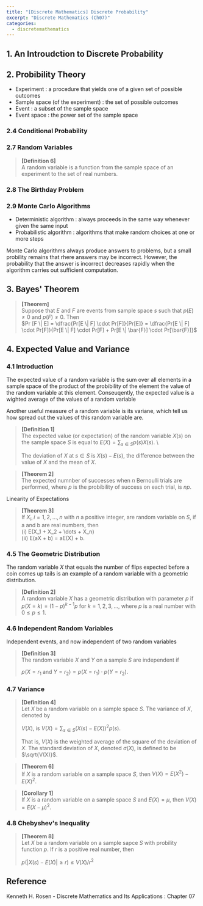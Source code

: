 ```yaml
---
title: "[Discrete Mathematics] Discrete Probability"
excerpt: "Discrete Mathematics (Ch07)"
categories:
  - discretemathematics
---
```

## 1. An Introudction to Discrete Probability

## 2. Probibility Theory

- Experiment : a procedure that yields one of a given set of possible outcomes
- Sample space (of the experiment) : the set of possible outcomes
- Event : a subset of the sample space
- Event space : the power set of the sample space

### 2.4 Conditional Probability

### 2.7 Random Variables

>**[Definition 6]** \
>A random variable is a function from the sample space of an experiment to the set of real numbers.

### 2.8 The Birthday Problem

### 2.9 Monte Carlo Algorithms

- Deterministic algorithm : always proceeds in the same way whenever given the same input
- Probabilistic algorithm : algorithms that make random choices at one or more steps

Monte Carlo algorithms always produce answers to problems, but a small probility remains that rhere answers may be incorrect. However, the probability that the answer is incorrect decreases rapidly when the algorithm carries out sufficient computation.

## 3. Bayes' Theorem

>**[Theorem]** \
>Suppose that $E$ and $F$ are events from sample space $s$ such that $p(E) \neq 0$ and $p(F) \neq 0$. Then \
>$Pr [F \| E] = \dfrac{Pr[E \| F] \cdot Pr[F]}{Pr[E]} = \dfrac{Pr[E \| F] \cdot Pr[F]}{Pr[E \| F] \cdot Pr[F] + Pr[E \| \bar{F}] \cdot Pr[\bar{F}]}$

## 4. Expected Value and Variance

### 4.1 Introduction

The expected value of a random variable is the sum over all elements in a sample space of the product of the probibility of the element the value of the random variable at this element. Conseuqently, the expected value is a wighted average of the values of a random variable

Another useful measure of a random variable is its variane, which tell us how spread out the values of this random variable are.

>**[Definition 1]** \
>The expected value (or expectation) of the random variable $X(s)$ on the sample space $S$ is equal to $E(X) = \sum_{s \in S}p(s)X(s)$. \
>
>The deviation of $X$ at $s \in S$ is $X(s)-E(s)$, the difference between the value of $X$ and the mean of $X$.

>**[Theorem 2]** \
>The expected numnber of successes when $n$ Bernoulli trials are performed, where $p$ is the probibility of success on each trial, is $np$.

Linearity of Expectations

>**[Theorem 3]** \
>If $X_i, i = 1, 2, \dots, n$ with $n$ a positive integer, are random variable on $S$, if a and b are real numbers, then \
>(i) E(X_1 + X_2 + \dots + X_n) \
>(ii) E(aX + b) = aE(X) + b.

### 4.5 The Geometric Distribution

The random variable $X$ that equals the number of flips expected before a coin comes up tails is an example of a random variable with a geometric distribution.

>**[Definition 2]** \
>A random variable $X$ has a geometric distribution with parameter $p$ if $p(X=k) = (1-p)^{k-1}p$ for $k = 1, 2, 3, \dots$, where $p$ is a real number with $0 \leq p \leq 1$.

### 4.6 Independent Random Variables

Independent events, and now independent of two random variables

>**[Definition 3]** \
>The random variable $X$ and $Y$ on a sample $S$ are independent if
>
>$p(X=r_1 \;\text{and}\; Y=r_2) = p(X=r_1) \cdot p(Y=r_2)$.

### 4.7 Variance

>**[Definition 4]** \
>Let $X$ be a random variable on a sample space $S$. The variance of $X$, denoted by
>
>$V(X)$, is $V(X) = \sum_{s \in S}(X(s)-E(X))^2p(s)$.
>
>That is, $V(X)$ is the weighted average of the square of the deviation of $X$. The standard deviation of $X$, denoted $\sigma(X)$, is defined to be $\sqrt{V(X)}$.

>**[Theorem 6]** \
>If $X$ is a random variable on a sample space $S$, then $V(X) = E(X^2) - E(X)^2$.

>**[Corollary 1]** \
>If $X$ is a random variable on a sample space $S$ and $E(X) = \mu$, then $V(X) = E(X-\mu)^2$.

### 4.8 Chebyshev's Inequality

>**[Theorem 8]** \
>Let $X$ be a random variable on a sample sapce $S$ with probility function $p$. If $r$ is a positive real number, then
>
>$p(\vert X(s)-E(X) \vert \geq r) \leq V(X)/r^2$

## Reference

Kenneth H. Rosen - Discrete Mathematics and Its Applications : Chapter 07
